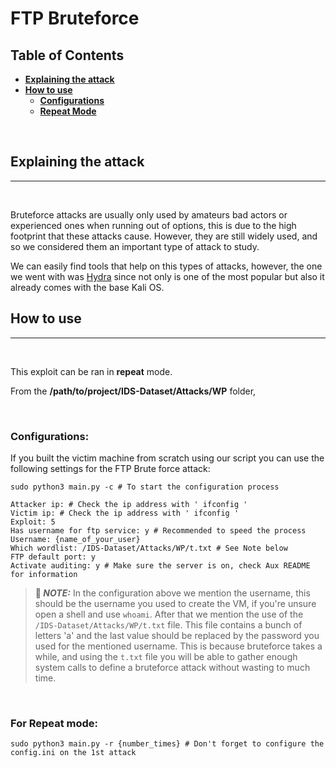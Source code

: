 # **FTP Bruteforce**

## **Table of Contents**

* **[Explaining the attack](#explaining-the-attack)**
* **[How to use](#how-to-use)**
  * **[Configurations](#configurations)**
  * **[Repeat Mode](#for-repeat-mode)**


<br/>


## **Explaining the attack**
---

<br/>

Bruteforce attacks are usually only used by amateurs bad actors or experienced ones when running out of options, this is due to the high footprint that these attacks cause. However, they are still widely used, and so we considered them an important type of attack to study.

We can easily find tools that help on this types of attacks, however, the one we went with was [Hydra](https://www.kali.org/tools/hydra/) since not only is one of the most popular but also it already comes with the base Kali OS.

## **How to use**
---
<br/>

This exploit can be ran in **repeat** mode.

From the **/path/to/project/IDS-Dataset/Attacks/WP** folder,

<br/>

### **Configurations:**

If you built the victim machine from scratch using our script you can use the following settings for the FTP Brute force attack:

``` Shell
sudo python3 main.py -c # To start the configuration process

Attacker ip: # Check the ip address with ' ifconfig '
Victim ip: # Check the ip address with ' ifconfig '
Exploit: 5
Has username for ftp service: y # Recommended to speed the process
Username: {name_of_your_user}
Which wordlist: /IDS-Dataset/Attacks/WP/t.txt # See Note below
FTP default port: y
Activate auditing: y # Make sure the server is on, check Aux README for information
```

> **📝 _NOTE:_** In the configuration above we mention the username, this should be the username you used to create the VM, if you're unsure open a shell and use `whoami`. After that we mention the use of the `/IDS-Dataset/Attacks/WP/t.txt` file. This file contains a bunch of letters 'a' and the last value should be replaced by the password you used for the mentioned username. This is because bruteforce takes a while, and using the `t.txt` file you will be able to gather enough system calls to define a bruteforce attack without wasting to much time. 

<br/>


### **For Repeat mode:**
``` Shell
sudo python3 main.py -r {number_times} # Don't forget to configure the config.ini on the 1st attack
```

